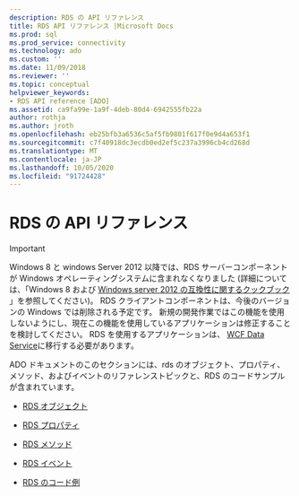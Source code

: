 ```yaml
---
description: RDS の API リファレンス
title: RDS API リファレンス |Microsoft Docs
ms.prod: sql
ms.prod_service: connectivity
ms.technology: ado
ms.custom: ''
ms.date: 11/09/2018
ms.reviewer: ''
ms.topic: conceptual
helpviewer_keywords:
- RDS API reference [ADO]
ms.assetid: ca9fa99e-1a9f-4deb-80d4-6942555fb22a
author: rothja
ms.author: jroth
ms.openlocfilehash: eb25bfb3a6536c5af5fb9801f617f0e9d4a653f1
ms.sourcegitcommit: c7f40918dc3ecdb0ed2ef5c237a3996cb4cd268d
ms.translationtype: MT
ms.contentlocale: ja-JP
ms.lasthandoff: 10/05/2020
ms.locfileid: "91724428"
---
```

# <a name="rds-api-reference"></a>RDS の API リファレンス
> [!IMPORTANT]
>  Windows 8 と windows Server 2012 以降では、RDS サーバーコンポーネントが Windows オペレーティングシステムに含まれなくなりました (詳細については、「Windows 8 および [Windows server 2012 の互換性に関するクックブック](https://www.microsoft.com/download/details.aspx?id=27416) 」を参照してください)。 RDS クライアントコンポーネントは、今後のバージョンの Windows では削除される予定です。 新規の開発作業ではこの機能を使用しないようにし、現在この機能を使用しているアプリケーションは修正することを検討してください。 RDS を使用するアプリケーションは、 [WCF Data Service](/dotnet/framework/wcf/)に移行する必要があります。  
  
 ADO ドキュメントのこのセクションには、rds のオブジェクト、プロパティ、メソッド、およびイベントのリファレンストピックと、RDS のコードサンプルが含まれています。  
  
-   [RDS オブジェクト](./rds-objects.md)  
  
-   [RDS プロパティ](./rds-properties.md)  
  
-   [RDS メソッド](./rds-methods.md)  
  
-   [RDS イベント](./rds-events.md)  
  
-   [RDS のコード例](./rds-code-examples.md)